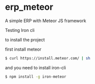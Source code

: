 
# erp_meteor
A simple ERP with Meteor JS framework

Testing Iron cli 

to install the project 

first install meteor
```sh
$ curl https://install.meteor.com/ | sh
```
and  you need to install iron-cli

```sh
$ npm install -g iron-meteor
```
